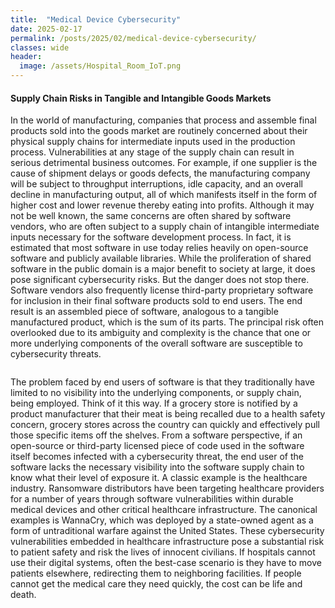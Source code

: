 ```yaml
---
title:  "Medical Device Cybersecurity"
date: 2025-02-17
permalink: /posts/2025/02/medical-device-cybersecurity/
classes: wide
header:
  image: /assets/Hospital_Room_IoT.png
---
```


#### Supply Chain Risks in Tangible and Intangible Goods Markets
In the world of manufacturing, companies that process and assemble final products sold into the goods market are routinely concerned about their physical supply chains for intermediate inputs used in the production process. Vulnerabilities at any stage of the supply chain can result in serious detrimental business outcomes. For example, if one supplier is the cause of shipment delays or goods defects, the manufacturing company will be subject to throughput interruptions, idle capacity, and an overall decline in manufacturing output, all of which manifests itself in the form of higher cost and lower revenue thereby eating into profits. Although it may not be well known, the same concerns are often shared by software vendors, who are often subject to a supply chain of intangible intermediate inputs necessary for the software development process. In fact, it is estimated that most software in use today relies heavily on open-source software and publicly available libraries. While the proliferation of shared software in the public domain is a major benefit to society at large, it does pose significant cybersecurity risks. But the danger does not stop there. Software vendors also frequently license third-party proprietary software for inclusion in their final software products sold to end users. The end result is an assembled piece of software, analogous to a tangible manufactured product, which is the sum of its parts. The principal risk often overlooked due to its ambiguity and complexity is the chance that one or more underlying components of the overall software are susceptible to cybersecurity threats.

<img src="{{ RobertLSchwartz.github.io }}/assets/Hospital_Room_IoT.png" alt="" class="full">

The problem faced by end users of software is that they traditionally have limited to no visibility into the underlying components, or supply chain, being employed. Think of it this way. If a grocery store is notified by a product manufacturer that their meat is being recalled due to a health safety concern, grocery stores across the country can quickly and effectively pull those specific items off the shelves. From a software perspective, if an open-source or third-party licensed piece of code used in the software itself becomes infected with a cybersecurity threat, the end user of the software lacks the necessary visibility into the software supply chain to know what their level of exposure it. A classic example is the healthcare industry. Ransomware distributors have been targeting healthcare providers for a number of years through software vulnerabilities within durable medical devices and other critical healthcare infrastructure. The canonical examples is WannaCry, which was deployed by a state-owned agent as a form of untraditional warfare against the United States. These cybersecurity vulnerabilities embedded in healthcare infrastructure pose a substantial risk to patient safety and risk the lives of innocent civilians. If hospitals cannot use their digital systems, often the best-case scenario is they have to move patients elsewhere, redirecting them to neighboring facilities. If people cannot get the medical care they need quickly, the cost can be life and death.
